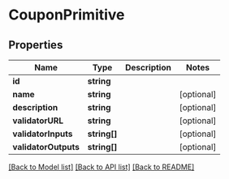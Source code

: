 # CouponPrimitive

## Properties
Name | Type | Description | Notes
------------ | ------------- | ------------- | -------------
**id** | **string** |  | 
**name** | **string** |  | [optional] 
**description** | **string** |  | [optional] 
**validatorURL** | **string** |  | [optional] 
**validatorInputs** | **string[]** |  | [optional] 
**validatorOutputs** | **string[]** |  | [optional] 

[[Back to Model list]](../README.md#documentation-for-models) [[Back to API list]](../README.md#documentation-for-api-endpoints) [[Back to README]](../README.md)


